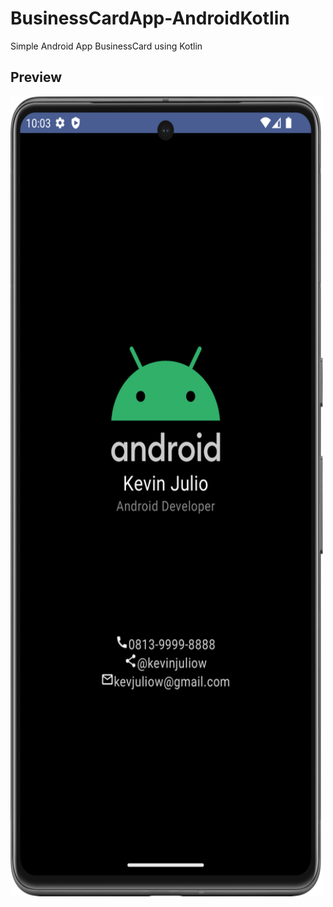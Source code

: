# BusinessCardApp-AndroidKotlin
 Simple Android App BusinessCard using Kotlin

## Preview
<img src="./ImagePreview/Img.png" alt="Alt Text" width="500" height="1280">

